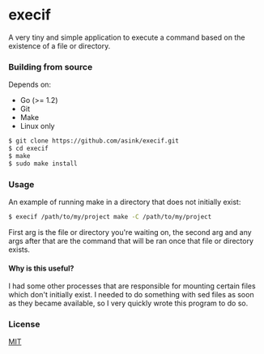 # execif

A very tiny and simple application to execute a command
based on the existence of a file or directory.

### Building from source

Depends on:
  - Go (>= 1.2)
  - Git
  - Make
  - Linux only

```bash
$ git clone https://github.com/asink/execif.git
$ cd execif
$ make
$ sudo make install
```

### Usage

An example of running make in a directory that
does not initially exist:

```bash
$ execif /path/to/my/project make -C /path/to/my/project
```

First arg is the file or directory you're waiting on, the second arg
and any args after that are the command that will be ran once that
file or directory exists.

#### Why is this useful?

I had some other processes that are responsible for mounting certain
files which don't initially exist. I needed
to do something with sed files as soon as they became available, so I
very quickly wrote this program to do so.

### License

[MIT](https://github.com/asink/execif/blob/master/LICENSE)